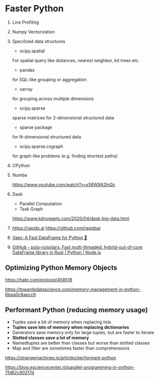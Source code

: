 # Faster Python

1. Line Profiling
2. Numpy Vectorization
3. Specilized data structures

   - scipy.spatial

    For spatial query like distances, nearest neighbor, kd trees etc.

    - pandas

    for SQL-like grouping or aggregation

    - xarray

    for grouping across multiple dimensions

    - scipy.sparse

    sparse matrices for 2-dimensional structured data

    - sparse package

    for N-dimensional structured data

    - scipy.sparse.csgraph

    for graph-like problems (e.g. finding shortest paths)

4. CPython
5. Numba

    <https://www.youtube.com/watch?v=x58W9A2lnQc>

6. Dask
    - Parallel Computation
    - Task Graph

    <https://www.kdnuggets.com/2020/04/dask-big-data.html>

7. <https://rapids.ai> <https://github.com/rapidsai>
8. [Vaex: A Fast DataFrame for Python 🚀](https://vaex.io/)
9. [GitHub - pola-rs/polars: Fast multi-threaded, hybrid-out-of-core DataFrame library in Rust | Python | Node.js](https://github.com/pola-rs/polars)

## Optimizing Python Memory Objects

<https://habr.com/en/post/458518>

<https://towardsdatascience.com/memory-management-in-python-6bea0c8aecc9>

## Performant Python (reducing memory usage)

- Tuples save a bit of memory when replacing lists
- **Tuples save lots of memory when replacing dictionaries**
- Generators save memory only for large tuples, but are faster to iterate
- **Slotted classes save a lot of memory**
- Namedtuples are better than classes but worse than slotted classes
- Map and filter are sometimes faster than comprehensions

<https://strangemachines.io/articles/performant-python>

<https://blog.esciencecenter.nl/parallel-programming-in-python-7fd62c90217d>
